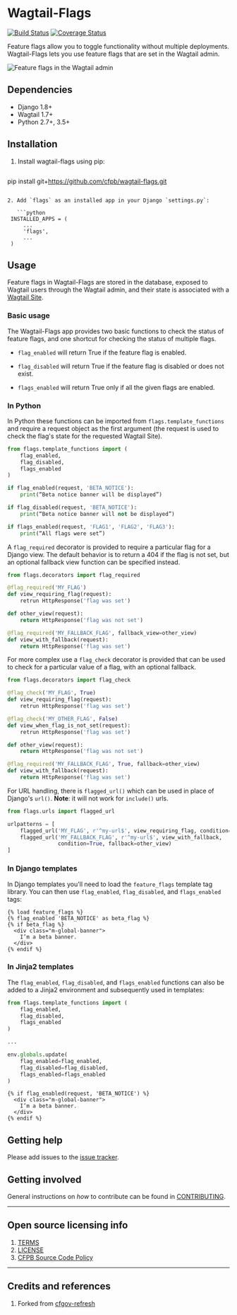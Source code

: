 # Wagtail-Flags

[![Build Status](https://travis-ci.org/cfpb/wagtail-flags.svg?branch=master)](https://travis-ci.org/cfpb/wagtail-flags)
[![Coverage Status](https://coveralls.io/repos/github/cfpb/wagtail-flags/badge.svg?branch=master)](https://coveralls.io/github/cfpb/wagtail-flags?branch=master)

Feature flags allow you to toggle functionality without multiple deployments. Wagtail-Flags lets you use feature flags that are set in the Wagtail admin.

![Feature flags in the Wagtail admin](screenshot.png)


## Dependencies

- Django 1.8+
- Wagtail 1.7+
- Python 2.7+, 3.5+
 

## Installation

1. Install wagtail-flags using pip:

   ```shell
pip install git+https://github.com/cfpb/wagtail-flags.git
```

2. Add `flags` as an installed app in your Django `settings.py`:

   ```python
 INSTALLED_APPS = (
     ...
     'flags',
     ...
 )
```


## Usage

Feature flags in Wagtail-Flags are stored in the database, exposed to Wagtail users through the Wagtail admin, and their state is associated with a [Wagtail Site](http://docs.wagtail.io/en/stable/reference/pages/model_reference.html#site).

### Basic usage

The Wagtail-Flags app provides two basic functions to check the status of feature flags, and one shortcut for checking the status of multiple flags.

- `flag_enabled` will return True if the feature flag is enabled. 

- `flag_disabled` will return True if the feature flag is disabled or does not exist.

- `flags_enabled` will return True only if all the given flags are enabled.


### In Python

In Python these functions can be imported from `flags.template_functions` and require a request object as the first argument (the request is used to check the flag's state for the requested Wagtail Site).

```python
from flags.template_functions import (
    flag_enabled,
    flag_disabled,
    flags_enabled
)

if flag_enabled(request, 'BETA_NOTICE'):
	print(“Beta notice banner will be displayed”)

if flag_disabled(request, 'BETA_NOTICE'):
	print(“Beta notice banner will not be displayed”)

if flags_enabled(request, 'FLAG1', 'FLAG2', 'FLAG3'):
	print(“All flags were set”)
```

A `flag_required` decorator is provided to require a particular flag for a Django view. The default behavior is to return a 404 if the flag is not set, but an optional fallback view function can be specified instead.

```python
from flags.decorators import flag_required

@flag_required('MY_FLAG')
def view_requiring_flag(request):
    retrun HttpResponse('flag was set')

def other_view(request):
    return HttpResponse('flag was not set')

@flag_required('MY_FALLBACK_FLAG', fallback_view=other_view)
def view_with_fallback(request):
    return HttpResponse('flag was set')
```

For more complex use a `flag_check` decorator is provided that can be used to check for a particular value of a flag, with an optional fallback.

```python
from flags.decorators import flag_check

@flag_check('MY_FLAG', True)
def view_requiring_flag(request):
    retrun HttpResponse('flag was set')

@flag_check('MY_OTHER_FLAG', False)
def view_when_flag_is_not_set(request):
    retrun HttpResponse('flag was set')

def other_view(request):
    return HttpResponse('flag was not set')

@flag_required('MY_FALLBACK_FLAG', True, fallback=other_view)
def view_with_fallback(request):
    return HttpResponse('flag was set')
```

For URL handling, there is `flagged_url()` which can be used in place of Django's `url()`. **Note**: it will not work for `include()` urls.

```python
from flags.urls import flagged_url

urlpatterns = [
    flagged_url('MY_FLAG', r'^my-url$', view_requiring_flag, condition=True),
    flagged_url('MY_FALLBACK_FLAG', r'^my-url$', view_with_fallback, 
                condition=True, fallback=other_view)
]

```

### In Django templates

In Django templates you'll need to load the `feature_flags` template tag library. You can then use `flag_enabled`, `flag_disabled`, and `flags_enabled` tags:

```django
{% load feature_flags %}
{% flag_enabled 'BETA_NOTICE' as beta_flag %}
{% if beta_flag %}
  <div class="m-global-banner">
    I’m a beta banner.   
  </div>
{% endif %}
```


### In Jinja2 templates

The `flag_enabled`, `flag_disabled`, and `flags_enabled` functions can also be added to a Jinja2 environment and subsequently used in templates:

```python
from flags.template_functions import (
    flag_enabled,
    flag_disabled,
    flags_enabled
)

...

env.globals.update(
    flag_enabled=flag_enabled,
    flag_disabled=flag_disabled,
    flags_enabled=flags_enabled
)
```

```jinja
{% if flag_enabled(request, 'BETA_NOTICE') %}
  <div class="m-global-banner">
    I’m a beta banner.   
  </div>
{% endif %}
```


## Getting help

Please add issues to the [issue tracker](https://github.com/cfpb/wagtail-flags/issues).

## Getting involved

General instructions on _how_ to contribute can be found in [CONTRIBUTING](CONTRIBUTING.md).


----

## Open source licensing info
1. [TERMS](TERMS.md)
2. [LICENSE](LICENSE)
3. [CFPB Source Code Policy](https://github.com/cfpb/source-code-policy/)


----

## Credits and references

1. Forked from [cfgov-refresh](https://github.com/cfpb/cfgov-refresh/tree/master/cfgov/flags)
